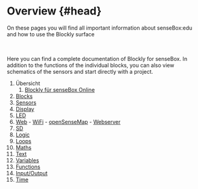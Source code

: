 # Overview {#head}

<div class="description">On these pages you will find all important information about senseBox:edu and how to use the Blockly surface</div>
<div class="line">
    <br>
    <br>
</div>

Here you can find a complete documentation of Blockly for senseBox. In addition to the functions of the individual blocks, you can also view schematics of the sensors and start directly with a project.

1. Übersicht
   1. [Blockly für senseBox Online](overview/blockly_online.md)
2. [Blocks](blocks/README.md) 
  1. [Sensors](blocks/sensoren.md)
  2. [Display](blocks/display.md)
  3. [LED](blocks/led.md)
  4. [Web](blocks/web.md)
    - [WiFi](blocks/wifi.md)
    - [openSenseMap](blocks/opensensemap.md)
    - [Webserver](blocks/webserver.md)
  5. [SD](blocks/sd.md)
  6. [Logic](blocks/logik.md)
  7. [Loops](blocks/loops.md)
  8. [Maths](blocks/mathematik.md)
  9. [Text](blocks/text.md)
  10. [Variables](blocks/variablen.md)
  11. [Functions](blocks/funktionen.md)
  12. [Input/Output](blocks/input_output.md)
  13. [Time](blocks/zeit.md)
